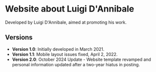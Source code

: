 # Website about Luigi D'Annibale

Developed by Luigi D'Annibale, aimed at promoting his work.

## Versions

- **Version 1.0**: Initially developed in March 2021.
- **Version 1.1**: Mobile layout issues fixed, April 2, 2022.
- **Version 2.0**: October 2024 Update - Website template revamped and personal information updated after a two-year hiatus in posting.
